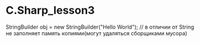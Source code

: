 # C.Sharp_lesson3

StringBuilder obj = new StringBuilder("Hello World"); // в отличии от String не заполняет память копиями(могут удаляться сборщиками мусора)
